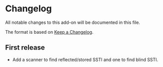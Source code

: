 # Changelog
All notable changes to this add-on will be documented in this file.

The format is based on [Keep a Changelog](https://keepachangelog.com/en/1.0.0/).

## First release

- Add a scanner to find reflected/stored SSTI and one to find  blind SSTI. 
